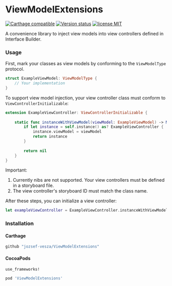 # ViewModelExtensions

[![Carthage compatible](https://img.shields.io/badge/Carthage-compatible-4BC51D.svg?style=flat)](https://github.com/Carthage/Carthage) [![Version status](https://img.shields.io/cocoapods/v/ViewModelExtensions.svg)][docLink] [![license MIT](http://img.shields.io/badge/license-MIT-orange.png)][mitLink]

A convenience library to inject view models into view controllers defined in Interface Builder.

### Usage

First, mark your classes as view models by conforming to the `ViewModelType` protocol.

```swift
struct ExampleViewModel: ViewModelType {
    // Your implementation
}
```

To support view model injection, your view controller class must conform to `ViewControllerInitializable`:

```swift
extension ExampleViewController: ViewControllerInitializable {
    
    static func instanceWithViewModel(viewModel: ExampleViewModel) -> MainViewController? {
        if let instance = self.instance() as? ExampleViewController {
            instance.viewModel = viewModel
            return instance
        }
        
        return nil
    }
}
```

Important:

1. Currently nibs are not supported. Your view controllers must be defined in a storyboard file.
2. The view controller's storyboard ID must match the class name.

After these steps, you can initialize a view controller:

```swift
let exampleViewController = ExampleViewController.instanceWithViewModel(ExampleViewModel())
```

### Installation

#### Carthage

````bash
github "jozsef-vesza/ViewModelExtensions"
````

#### CocoaPods

````ruby
use_frameworks!

pod 'ViewModelExtensions'
````

[mitLink]: http://opensource.org/licenses/MIT
[docLink]: http://cocoadocs.org/docsets/ExpandingTableView/1.0/